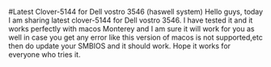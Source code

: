 #Latest Clover-5144 for Dell vostro 3546 (haswell system)
Hello guys, today I am sharing latest clover-5144 for Dell vostro 3546.
I have tested it and it works perfectly with macos Monterey and I am sure it will work for you as well in case you get any error like this version of macos is not supported,etc then do update your SMBIOS and it should work.
Hope it works for everyone who tries it.
